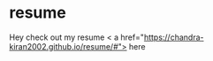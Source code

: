 # resume

Hey check out my resume < a href="https://chandra-kiran2002.github.io/resume/#"> here </a>
